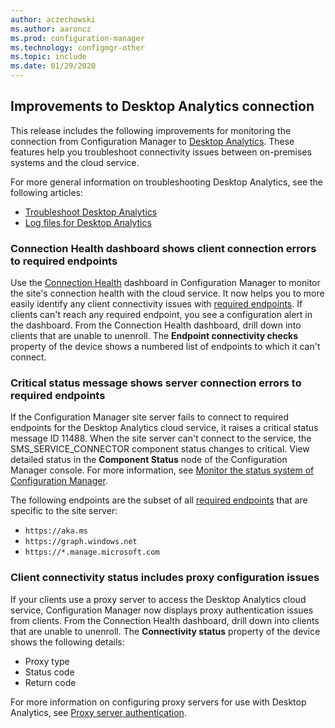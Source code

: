 ```yaml
---
author: aczechowski
ms.author: aaroncz
ms.prod: configuration-manager
ms.technology: configmgr-other
ms.topic: include
ms.date: 01/29/2020
---
```


## <a name="bkmk_da"></a> Improvements to Desktop Analytics connection

This release includes the following improvements for monitoring the connection from Configuration Manager to [Desktop Analytics](/configmgr/desktop-analytics/overview). These features help you troubleshoot connectivity issues between on-premises systems and the cloud service.

For more general information on troubleshooting Desktop Analytics, see the following articles:

- [Troubleshoot Desktop Analytics](/configmgr/desktop-analytics/troubleshooting)
- [Log files for Desktop Analytics](/configmgr/core/plan-design/hierarchy/log-files#desktop-analytics)

### Connection Health dashboard shows client connection errors to required endpoints

<!-- 4963230 -->

Use the [Connection Health](/configmgr/desktop-analytics/monitor-connection-health) dashboard in Configuration Manager to monitor the site's connection health with the cloud service. It now helps you to more easily identify any client connectivity issues with [required endpoints](/configmgr/desktop-analytics/enable-data-sharing#endpoints). If clients can't reach any required endpoint, you see a configuration alert in the dashboard. From the Connection Health dashboard, drill down into clients that are unable to unenroll. The **Endpoint connectivity checks** property of the device shows a numbered list of endpoints to which it can't connect.

### Critical status message shows server connection errors to required endpoints

<!-- 5566763 -->

If the Configuration Manager site server fails to connect to required endpoints for the Desktop Analytics cloud service, it raises a critical status message ID 11488. When the site server can't connect to the service, the SMS_SERVICE_CONNECTOR component status changes to critical. View detailed status in the **Component Status** node of the Configuration Manager console. For more information, see [Monitor the status system of Configuration Manager](/configmgr/core/servers/manage/use-alerts-and-the-status-system#BKMK_MonitorSystemStatus).

<!-- what's the specific status message ID? -->

The following endpoints are the subset of all [required endpoints](/configmgr/desktop-analytics/enable-data-sharing#endpoints) that are specific to the site server:

- `https://aka.ms`
- `https://graph.windows.net`
- `https://*.manage.microsoft.com`

### Client connectivity status includes proxy configuration issues

<!-- 4963383 -->

If your clients use a proxy server to access the Desktop Analytics cloud service, Configuration Manager now displays proxy authentication issues from clients. From the Connection Health dashboard, drill down into clients that are unable to unenroll. The **Connectivity status** property of the device shows the following details:

- Proxy type
- Status code
- Return code

For more information on configuring proxy servers for use with Desktop Analytics, see [Proxy server authentication](/configmgr/desktop-analytics/enable-data-sharing#proxy-server-authentication).
